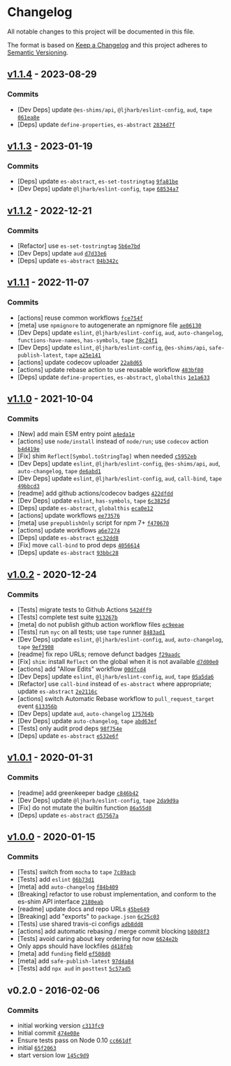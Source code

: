 # Changelog

All notable changes to this project will be documented in this file.

The format is based on [Keep a Changelog](https://keepachangelog.com/en/1.0.0/)
and this project adheres to [Semantic Versioning](https://semver.org/spec/v2.0.0.html).

## [v1.1.4](https://github.com/es-shims/Reflect.ownKeys/compare/v1.1.3...v1.1.4) - 2023-08-29

### Commits

- [Dev Deps] update `@es-shims/api`, `@ljharb/eslint-config`, `aud`, `tape` [`061ea8e`](https://github.com/es-shims/Reflect.ownKeys/commit/061ea8ec71335ef10feaf069d66b4929b0f44d83)
- [Deps] update `define-properties`, `es-abstract` [`2834d7f`](https://github.com/es-shims/Reflect.ownKeys/commit/2834d7f8627c5fcc3be24137a4704ba0198c5fd3)

## [v1.1.3](https://github.com/es-shims/Reflect.ownKeys/compare/v1.1.2...v1.1.3) - 2023-01-19

### Commits

- [Deps] update `es-abstract`, `es-set-tostringtag` [`9fa81be`](https://github.com/es-shims/Reflect.ownKeys/commit/9fa81be688b7af52f6303a97dd0c79d03cc5249b)
- [Dev Deps] update `@ljharb/eslint-config`, `tape` [`68534a7`](https://github.com/es-shims/Reflect.ownKeys/commit/68534a74bdede2141e461d763732b30df9dfc598)

## [v1.1.2](https://github.com/es-shims/Reflect.ownKeys/compare/v1.1.1...v1.1.2) - 2022-12-21

### Commits

- [Refactor] use `es-set-tostringtag` [`5b6e7bd`](https://github.com/es-shims/Reflect.ownKeys/commit/5b6e7bd85e7fd45e230a7520e9a918e0511e97b2)
- [Dev Deps] update `aud` [`d7d33e6`](https://github.com/es-shims/Reflect.ownKeys/commit/d7d33e66849abd7c91dbd3f77d66a3ea500342e2)
- [Deps] update `es-abstract` [`04b342c`](https://github.com/es-shims/Reflect.ownKeys/commit/04b342ceebe672899a6d3be275a93cf8cd24b1ef)

## [v1.1.1](https://github.com/es-shims/Reflect.ownKeys/compare/v1.1.0...v1.1.1) - 2022-11-07

### Commits

- [actions] reuse common workflows [`fce754f`](https://github.com/es-shims/Reflect.ownKeys/commit/fce754f520640f5be0a58cccd8bc9ef38e1f105f)
- [meta] use `npmignore` to autogenerate an npmignore file [`ae06130`](https://github.com/es-shims/Reflect.ownKeys/commit/ae061304ec59a6347819454e60ca2bfe28f3501d)
- [Dev Deps] update `eslint`, `@ljharb/eslint-config`, `aud`, `auto-changelog`, `functions-have-names`, `has-symbols`, `tape` [`f8c24f1`](https://github.com/es-shims/Reflect.ownKeys/commit/f8c24f1b7a58c8fcc1e815d523d42dabf2d9097e)
- [Dev Deps] update `eslint`, `@ljharb/eslint-config`, `@es-shims/api`, `safe-publish-latest`, `tape` [`a25e141`](https://github.com/es-shims/Reflect.ownKeys/commit/a25e14152d87b9d6235963e62c484ca8453f58d6)
- [actions] update codecov uploader [`22a8d65`](https://github.com/es-shims/Reflect.ownKeys/commit/22a8d6577bc50c503215c1c4340355e56a914226)
- [actions] update rebase action to use reusable workflow [`483bf80`](https://github.com/es-shims/Reflect.ownKeys/commit/483bf805982b468e6bd1112c5a3e2cace23f0b4b)
- [Deps] update `define-properties`, `es-abstract`, `globalthis` [`1e1a633`](https://github.com/es-shims/Reflect.ownKeys/commit/1e1a6336d10b97832ed9293fc138390b6b2f4bcc)

## [v1.1.0](https://github.com/es-shims/Reflect.ownKeys/compare/v1.0.2...v1.1.0) - 2021-10-04

### Commits

- [New] add main ESM entry point [`a4eda1e`](https://github.com/es-shims/Reflect.ownKeys/commit/a4eda1e847f70a2a842776595fcfe92be8aebd77)
- [actions] use `node/install` instead of `node/run`; use `codecov` action [`b4d419e`](https://github.com/es-shims/Reflect.ownKeys/commit/b4d419e229fcd892dcce2a9ba371d9fdaf84fd6a)
- [Fix] shim `Reflect[Symbol.toStringTag]` when needed [`c5952eb`](https://github.com/es-shims/Reflect.ownKeys/commit/c5952ebcec0fda7e17533b6106e8efc7294d5800)
- [Dev Deps] update `eslint`, `@ljharb/eslint-config`, `@es-shims/api`, `aud`, `auto-changelog`, `tape` [`de6abd1`](https://github.com/es-shims/Reflect.ownKeys/commit/de6abd1afb7d4ed2a3e986276f1d5c6086e5045b)
- [Dev Deps] update `eslint`, `@ljharb/eslint-config`, `aud`, `call-bind`, `tape` [`49bbcd3`](https://github.com/es-shims/Reflect.ownKeys/commit/49bbcd35024a54dfdbb2522a6fd0f7e4576f23a4)
- [readme] add github actions/codecov badges [`422dfdd`](https://github.com/es-shims/Reflect.ownKeys/commit/422dfddbca9734957ea2b6a44d9a5939c5bccd87)
- [Dev Deps] update `eslint`, `has-symbols`, `tape` [`6c3825d`](https://github.com/es-shims/Reflect.ownKeys/commit/6c3825dde83e23222b4daf55738d0e578b77a82d)
- [Deps] update `es-abstract`, `globalthis` [`eca0e12`](https://github.com/es-shims/Reflect.ownKeys/commit/eca0e12ee821f27ef56c492c6741c12a97109f93)
- [actions] update workflows [`ee73576`](https://github.com/es-shims/Reflect.ownKeys/commit/ee73576034928654629bca2b01cde1eddfd84432)
- [meta] use `prepublishOnly` script for npm 7+ [`f470670`](https://github.com/es-shims/Reflect.ownKeys/commit/f470670341fc906241bd0d7558b451ebb10167f3)
- [actions] update workflows [`a6e7274`](https://github.com/es-shims/Reflect.ownKeys/commit/a6e7274616c28abbe9ee293e54184071c4fd8faf)
- [Deps] update `es-abstract` [`ec32dd8`](https://github.com/es-shims/Reflect.ownKeys/commit/ec32dd8e2d27b44d87dcb65ad49ba84d18741761)
- [Fix] move `call-bind` to prod deps [`4056614`](https://github.com/es-shims/Reflect.ownKeys/commit/40566140f6172128b3247b48ec2218710adbc1ae)
- [Deps] update `es-abstract` [`93bbc28`](https://github.com/es-shims/Reflect.ownKeys/commit/93bbc285db06dc3dde366f4944a724b624eb03b1)

## [v1.0.2](https://github.com/es-shims/Reflect.ownKeys/compare/v1.0.1...v1.0.2) - 2020-12-24

### Commits

- [Tests] migrate tests to Github Actions [`542dff9`](https://github.com/es-shims/Reflect.ownKeys/commit/542dff9a5eb6469d91c12100d26c0b907a7a756a)
- [Tests] complete test suite [`913267b`](https://github.com/es-shims/Reflect.ownKeys/commit/913267bd32a0b5c27ee355cf242f2e5f944a89a0)
- [meta] do not publish github action workflow files [`ec9eeae`](https://github.com/es-shims/Reflect.ownKeys/commit/ec9eeae95281ef6b7be0722fb3bf461bcec2b657)
- [Tests] run `nyc` on all tests; use `tape` runner [`8483ad1`](https://github.com/es-shims/Reflect.ownKeys/commit/8483ad1950cbe878faf6992113880a398c885f75)
- [Dev Deps] update `eslint`, `@ljharb/eslint-config`, `aud`, `auto-changelog`, `tape` [`9ef3908`](https://github.com/es-shims/Reflect.ownKeys/commit/9ef39089ed6db9f8dc4c31822c8282f8f7dd5a03)
- [readme] fix repo URLs; remove defunct badges [`f29aadc`](https://github.com/es-shims/Reflect.ownKeys/commit/f29aadc1f2bd12bb7626df1047cec06690ddc854)
- [Fix] `shim`: install `Reflect` on the global when it is not available [`d7d00e0`](https://github.com/es-shims/Reflect.ownKeys/commit/d7d00e08ce990996d32a9aa524237b62afc17fcd)
- [actions] add "Allow Edits" workflow [`00dfcd4`](https://github.com/es-shims/Reflect.ownKeys/commit/00dfcd41bae67352d6658fc4792b802f3bad62f4)
- [Dev Deps] update `eslint`, `@ljharb/eslint-config`, `aud`, `tape` [`05a5da6`](https://github.com/es-shims/Reflect.ownKeys/commit/05a5da610ae2b5b485bce805ba6b135c6025a004)
- [Refactor] use `call-bind` instead of `es-abstract` where appropriate; update `es-abstract` [`2e2116c`](https://github.com/es-shims/Reflect.ownKeys/commit/2e2116c10c06bc0248ac13a194f8b62dec7a195e)
- [actions] switch Automatic Rebase workflow to `pull_request_target` event [`613356b`](https://github.com/es-shims/Reflect.ownKeys/commit/613356b5f1004591c3086f36a803c3f42359f7fe)
- [Dev Deps] update `aud`, `auto-changelog` [`175764b`](https://github.com/es-shims/Reflect.ownKeys/commit/175764bcbc0a9ce46c12dbd73a8a28d5598041b9)
- [Dev Deps] update `auto-changelog`, `tape` [`abd63ef`](https://github.com/es-shims/Reflect.ownKeys/commit/abd63efe8ddd17c7a98f97d4a5045a13b00d19fd)
- [Tests] only audit prod deps [`98f754e`](https://github.com/es-shims/Reflect.ownKeys/commit/98f754e28c46827bd984557202ac928464a62167)
- [Deps] update `es-abstract` [`e532e6f`](https://github.com/es-shims/Reflect.ownKeys/commit/e532e6f20ef032dbbf0efa3dbf07af5c0f62c77a)

## [v1.0.1](https://github.com/es-shims/Reflect.ownKeys/compare/v1.0.0...v1.0.1) - 2020-01-31

### Commits

- [readme] add greenkeeper badge [`c846b42`](https://github.com/es-shims/Reflect.ownKeys/commit/c846b42092c51c3226c593a567aac0f6ab13738d)
- [Dev Deps] update `@ljharb/eslint-config`, `tape` [`2da9d9a`](https://github.com/es-shims/Reflect.ownKeys/commit/2da9d9af79f92b423acc44eb6f1e606cea4d8da7)
- [Fix] do not mutate the builtin function [`86a55d8`](https://github.com/es-shims/Reflect.ownKeys/commit/86a55d88ad355f23c63b965b8902e3609a7f1cd8)
- [Deps] update `es-abstract` [`d57567a`](https://github.com/es-shims/Reflect.ownKeys/commit/d57567aa3d02717c013d930a260bc3d431c55d77)

## [v1.0.0](https://github.com/es-shims/Reflect.ownKeys/compare/v0.2.0...v1.0.0) - 2020-01-15

### Commits

- [Tests] switch from `mocha` to `tape` [`7c89acb`](https://github.com/es-shims/Reflect.ownKeys/commit/7c89acb3a5d139bcfc79c8d25929002303fc6d4c)
- [Tests] add `eslint` [`06b73d1`](https://github.com/es-shims/Reflect.ownKeys/commit/06b73d1c39c761eff5c3993ece8f75be23da8cbe)
- [meta] add `auto-changelog` [`f84b409`](https://github.com/es-shims/Reflect.ownKeys/commit/f84b409b058c28b3b8e1ea9cef8e3ac663e78e3f)
- [Breaking] refactor to use robust implementation, and conform to the es-shim API interface [`2180eab`](https://github.com/es-shims/Reflect.ownKeys/commit/2180eab9172427e69392172dc8ce84b1bbfb235d)
- [readme] update docs and repo URLs [`45be649`](https://github.com/es-shims/Reflect.ownKeys/commit/45be649f0a7e284c984fee872a95ffe1764ac746)
- [Breaking] add "exports" to `package.json` [`6c25c03`](https://github.com/es-shims/Reflect.ownKeys/commit/6c25c03dfd3573fe969fb4d9de0497770b54193c)
- [Tests] use shared travis-ci configs [`adb8dd8`](https://github.com/es-shims/Reflect.ownKeys/commit/adb8dd85434d0180ac9fbda013f437d3f01a7ae6)
- [actions] add automatic rebasing / merge commit blocking [`b80d8f3`](https://github.com/es-shims/Reflect.ownKeys/commit/b80d8f3099e80970931f4cd8cacd6efbade2c634)
- [Tests] avoid caring about key ordering for now [`6624e2b`](https://github.com/es-shims/Reflect.ownKeys/commit/6624e2be8344a7745ed9501a1a7fd7026c4c3683)
- Only apps should have lockfiles [`d418feb`](https://github.com/es-shims/Reflect.ownKeys/commit/d418feb6802ffaceff1764a68298e2edb43a6e12)
- [meta] add `funding` field [`ef508d0`](https://github.com/es-shims/Reflect.ownKeys/commit/ef508d0b6e38f55f05f5ba9c4a8b31ca38f1007f)
- [meta] add `safe-publish-latest` [`97d4a84`](https://github.com/es-shims/Reflect.ownKeys/commit/97d4a845a4e4d029c074b526263c0df97af86335)
- [Tests] add `npx aud` in `posttest` [`5c57ad5`](https://github.com/es-shims/Reflect.ownKeys/commit/5c57ad5b59567dd5c04098d37e645fdb97737a4a)

## v0.2.0 - 2016-02-06

### Commits

- initial working version [`c313fc9`](https://github.com/es-shims/Reflect.ownKeys/commit/c313fc997468056a81411570b4ac9159acee5e49)
- Initial commit [`474e08e`](https://github.com/es-shims/Reflect.ownKeys/commit/474e08ef44d35e399724070ab560d8ab9bd3ddcc)
- Ensure tests pass on Node 0.10 [`cc661df`](https://github.com/es-shims/Reflect.ownKeys/commit/cc661df1fae045f2dee7818aaaa036aface98c1b)
- initial [`65f2063`](https://github.com/es-shims/Reflect.ownKeys/commit/65f2063f1923fea87b41ffb08db8a54490292bdf)
- start version low [`145c9d9`](https://github.com/es-shims/Reflect.ownKeys/commit/145c9d9ae39ab099aae2cf978783d56920b34257)

